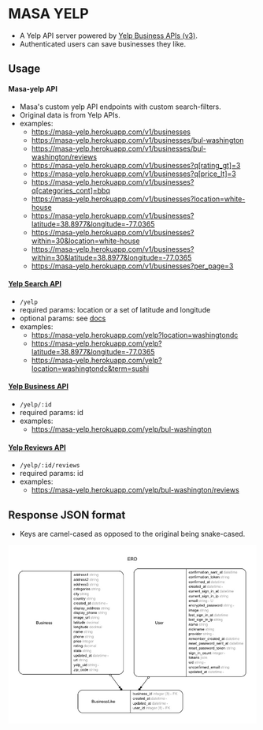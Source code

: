 # MASA YELP

- A Yelp API server powered by [Yelp Business APIs (v3)](https://www.yelp.com/developers/documentation/v3).
- Authenticated users can save businesses they like.

## Usage

#### Masa-yelp API
- Masa's custom yelp API endpoints with custom search-filters.
- Original data is from Yelp APIs.
- examples:
  + https://masa-yelp.herokuapp.com/v1/businesses
  + https://masa-yelp.herokuapp.com/v1/businesses/bul-washington
  + https://masa-yelp.herokuapp.com/v1/businesses/bul-washington/reviews
  + https://masa-yelp.herokuapp.com/v1/businesses?q[rating_gt]=3
  + https://masa-yelp.herokuapp.com/v1/businesses?q[price_lt]=3
  + https://masa-yelp.herokuapp.com/v1/businesses?q[categories_cont]=bbq
  + https://masa-yelp.herokuapp.com/v1/businesses?location=white-house
  + https://masa-yelp.herokuapp.com/v1/businesses?latitude=38.8977&longitude=-77.0365
  + https://masa-yelp.herokuapp.com/v1/businesses?within=30&location=white-house
  + https://masa-yelp.herokuapp.com/v1/businesses?within=30&latitude=38.8977&longitude=-77.0365
  + https://masa-yelp.herokuapp.com/v1/businesses?per_page=3

#### [Yelp Search API](https://www.yelp.com/developers/documentation/v3/business_search)
- `/yelp`
- required params: location or a set of latitude and longitude
- optional params: see [docs](https://www.yelp.com/developers/documentation/v3/business_search)
- examples:
  + https://masa-yelp.herokuapp.com/yelp?location=washingtondc
  + https://masa-yelp.herokuapp.com/yelp?latitude=38.8977&longitude=-77.0365
  + https://masa-yelp.herokuapp.com/yelp?location=washingtondc&term=sushi

#### [Yelp Business API](https://www.yelp.com/developers/documentation/v3/business)
- `/yelp/:id`
- required params: id
- examples:
  + https://masa-yelp.herokuapp.com/yelp/bul-washington

#### [Yelp Reviews API](https://www.yelp.com/developers/documentation/v3/business_reviews)
- `/yelp/:id/reviews`
- required params: id
- examples:
  + https://masa-yelp.herokuapp.com/yelp/bul-washington/reviews

## Response JSON format
- Keys are camel-cased as opposed to the original being snake-cased.

![](erd.jpg)
